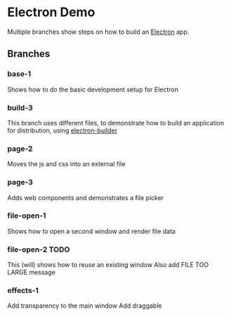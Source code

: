 # Electron Demo

Multiple branches show steps on how to build an [Electron](https://www.electronjs.org/docs) app.

## Branches

### base-1
Shows how to do the basic development setup for Electron

### build-3
This branch uses different files, to demonstrate how to build an application for distribution, using [electron-builder](https://www.electron.build/)

### page-2
Moves the js and css into an external file

### page-3
Adds web components and demonstrates a file picker

### file-open-1
Shows how to open a second window and render file data

### file-open-2 TODO
This (will) shows how to reuse an existing window
Also add FILE TOO LARGE message

### effects-1
Add transparency to the main window
Add draggable
